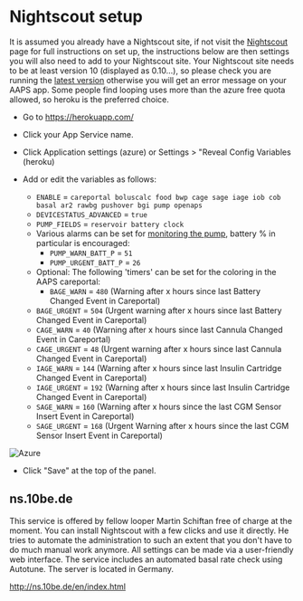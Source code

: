 # Nightscout setup

It is assumed you already have a Nightscout site, if not visit the [Nightscout](http://www.nightscout.info/wiki/welcome/set-up-nightscout-using-heroku) page for full instructions on set up, the instructions below are then settings you will also need to add to your Nightscout site. Your Nightscout site needs to be at least version 10 (displayed as 0.10...), so please check you are running the [latest version](http://www.nightscout.info/wiki/welcome/how-to-update-to-latest-cgm-remote-monitor-aka-cookie) otherwise you will get an error message on your AAPS app. Some people find looping uses more than the azure free quota allowed, so heroku is the preferred choice.

* Go to https://herokuapp.com/

* Click your App Service name.

* Click Application settings (azure) or Settings > "Reveal Config Variables (heroku)

* Add or edit the variables as follows:
  
  * `ENABLE` = `careportal boluscalc food bwp cage sage iage iob cob basal ar2 rawbg pushover bgi pump openaps`
  * `DEVICESTATUS_ADVANCED` = `true`
  * `PUMP_FIELDS` = `reservoir battery clock`
  * Various alarms can be set for [monitoring the pump](https://github.com/nightscout/cgm-remote-monitor#pump-pump-monitoring), battery % in particular is encouraged: 
    * `PUMP_WARN_BATT_P` = `51`
    * `PUMP_URGENT_BATT_P` = `26` 
  * Optional: The following 'timers' can be set for the coloring in the AAPS careportal: 
    * `BAGE_WARN` = `480` (Warning after x hours since last Battery Changed Event in Careportal)
  * `BAGE_URGENT` = `504` (Urgent warning after x hours since last Battery Changed Event in Careportal)
  * `CAGE_WARN` = `40` (Warning after x hours since last Cannula Changed Event in Careportal)
  * `CAGE_URGENT` = `48` (Urgent warning after x hours since last Cannula Changed Event in Careportal)
  * `IAGE_WARN` = `144` (Warning after x hours since last Insulin Cartridge Changed Event in Careportal)
  * `IAGE_URGENT` = `192` (Warning after x hours since last Insulin Cartridge Changed Event in Careportal)
  * `SAGE_WARN` = `160` (Warning after x hours since the last CGM Sensor Insert Event in Careportal)
  * `SAGE_URGENT` = `168` (Urgent Warning after x hours since the last CGM Sensor Insert Event in Careportal)

![Azure](../../images/nightscout1.png)

* Click "Save" at the top of the panel.

## ns.10be.de

This service is offered by fellow looper Martin Schiftan free of charge at the moment. You can install Nightscout with a few clicks and use it directly. He tries to automate the administration to such an extent that you don't have to do much manual work anymore. All settings can be made via a user-friendly web interface. The service includes an automated basal rate check using Autotune. The server is located in Germany.

<http://ns.10be.de/en/index.html>
